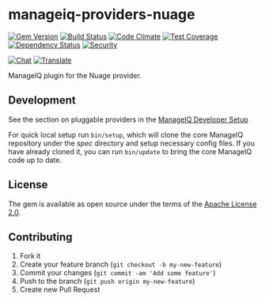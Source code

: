 # manageiq-providers-nuage

[![Gem Version](https://badge.fury.io/rb/manageiq-providers-nuage.svg)](http://badge.fury.io/rb/manageiq-providers-nuage)
[![Build Status](https://travis-ci.org/ManageIQ/manageiq-providers-nuage.svg)](https://travis-ci.org/ManageIQ/manageiq-providers-nuage)
[![Code Climate](https://codeclimate.com/github/ManageIQ/manageiq-providers-nuage.svg)](https://codeclimate.com/github/ManageIQ/manageiq-providers-nuage)
[![Test Coverage](https://codeclimate.com/github/ManageIQ/manageiq-providers-nuage/badges/coverage.svg)](https://codeclimate.com/github/ManageIQ/manageiq-providers-nuage/coverage)
[![Dependency Status](https://gemnasium.com/ManageIQ/manageiq-providers-nuage.svg)](https://gemnasium.com/ManageIQ/manageiq-providers-nuage)
[![Security](https://hakiri.io/github/ManageIQ/manageiq-providers-nuage/master.svg)](https://hakiri.io/github/ManageIQ/manageiq-providers-nuage/master)

[![Chat](https://badges.gitter.im/Join%20Chat.svg)](https://gitter.im/ManageIQ/manageiq-providers-nuage?utm_source=badge&utm_medium=badge&utm_campaign=pr-badge&utm_content=badge)
[![Translate](https://img.shields.io/badge/translate-zanata-blue.svg)](https://translate.zanata.org/zanata/project/view/manageiq-providers-nuage)

ManageIQ plugin for the Nuage provider.

## Development

See the section on pluggable providers in the [ManageIQ Developer Setup](http://manageiq.org/docs/guides/developer_setup)

For quick local setup run `bin/setup`, which will clone the core ManageIQ repository under the *spec* directory and setup necessary config files. If you have already cloned it, you can run `bin/update` to bring the core ManageIQ code up to date.

## License

The gem is available as open source under the terms of the [Apache License 2.0](http://www.apache.org/licenses/LICENSE-2.0).

## Contributing

1. Fork it
2. Create your feature branch (`git checkout -b my-new-feature`)
3. Commit your changes (`git commit -am 'Add some feature'`)
4. Push to the branch (`git push origin my-new-feature`)
5. Create new Pull Request
